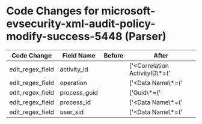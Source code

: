 # Code Changes for microsoft-evsecurity-xml-audit-policy-modify-success-5448 (Parser)

| Code Change | Field Name | Before | After |
|-------------|------------|--------|-------|
| edit_regex_field | activity_id |  | ['<Correlation ActivityID\\*=(\'|")\{({activity_id}[^\}\'"]+)'] |
| edit_regex_field | operation |  | ['<Data Name\\*=(\'|")ChangeType(\'|")>({operation}[^<]+)</Data>'] |
| edit_regex_field | process_guid |  | ['Guid\\*=(\'|")\{({process_guid}[^\\'"\}]+)'] |
| edit_regex_field | process_id |  | ['<Data Name\\*=(\'|")ProcessId(\'|")>({process_id}[^<]+)<', '<Execution ProcessID\\*=(\'|")({process_id}\d+)'] |
| edit_regex_field | user_sid |  | ['<Data Name\\*=(\'|")UserSid(\'|")>({user_sid}[^<]+)<'] |